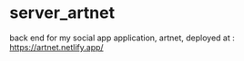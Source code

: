 # server_artnet
back end for my social app application, artnet, deployed at : https://artnet.netlify.app/
